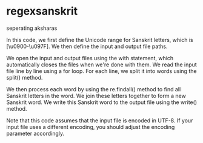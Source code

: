 # regexsanskrit
seperating aksharas

In this code, we first define the Unicode range for Sanskrit letters, which is [\u0900-\u097F]. We then define the input and output file paths.

We open the input and output files using the with statement, which automatically closes the files when we're done with them. We read the input file line by line using a for loop. For each line, we split it into words using the split() method.

We then process each word by using the re.findall() method to find all Sanskrit letters in the word. We join these letters together to form a new Sanskrit word. We write this Sanskrit word to the output file using the write() method.

Note that this code assumes that the input file is encoded in UTF-8. If your input file uses a different encoding, you should adjust the encoding parameter accordingly.
